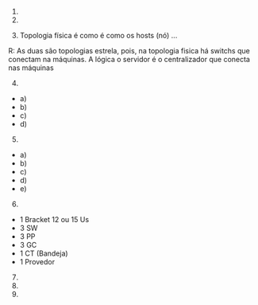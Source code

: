 1) 

2) 

3) Topologia física é como é como os hosts (nó) ...

R: As duas são topologias estrela, pois, na topologia fisica há switchs que conectam na máquinas. A lógica o servidor é o centralizador que conecta nas máquinas

4) 
- a)
- b)
- c)
- d)

5)
- a)
- b)
- c)
- d)
- e)

6)
- 1 Bracket 12 ou 15 Us
- 3 SW
- 3 PP
- 3 GC
- 1 CT (Bandeja)
- 1 Provedor

7)

8)

9)